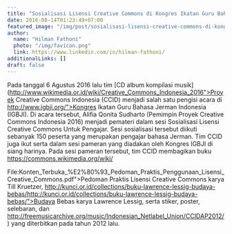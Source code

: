 ```yaml
---
title: "Sosialisasi Lisensi Creative Commons di Kongres Ikatan Guru Bahasa Jerman Indonesia"
date: 2016-08-14T01:23:49+07:00
featured_image: "/img/post/sosialisasi-lisensi-creative-commons-di-kongres-ikatan-guru-bahasa-jerman-indonesia/IMG-20160806-WA0001-1024x768.jpg"
author:
  name: "Hilman Fathoni"
  photo: "/img/favicon.png"
  link: https://www.linkedin.com/in/hilman-fathoni/
additionalLinks: []
draft: false
---
```




Pada tanggal 6 Agustus 2016 lalu tim [CD album kompilasi musik](http://www.wikimedia.or.id/wiki/Creative_Commons_Indonesia_2016">Proyek Creative Commons Indonesia (CCID) menjadi salah satu pengisi acara di http://www.igbji.org/">Kongres Ikatan Guru Bahasa Jerman Indonesia (IGBJI). Di acara tersebut, Alifia Qonita Sudharto (Pemimpin Proyek Creative Commons Indonesia 2016) menjadi pemateri dalam sesi Sosialisasi Lisensi Creative Commons Untuk Pengajar. Sesi sosialisasi tersebut diikuti sebanyak 150 peserta yang merupakan pengajar bahasa Jerman. Tim CCID juga ikut serta dalam sesi pameran yang diadakan oleh Kongres IGBJI di siang harinya. Pada sesi pameran tersebut, tim CCID membagikan buku https://commons.wikimedia.org/wiki/

File:Konten_Terbuka_%E2%80%93_Pedoman_Praktis_Penggunaan_Lisensi_Creative_Commons.pdf">Pedoman Praktis Lisensi Creative Commons karya Till Kruetzer, http://kunci.or.id/collections/buku-lawrence-lessig-budaya-bebas/http://kunci.or.id/collections/buku-lawrence-lessig-budaya-bebas/">Budaya Bebas karya Lawrence Lessig, serta stiker, poster, selebaran, dan http://freemusicarchive.org/music/Indonesian_Netlabel_Union/CCIDAP2012/) yang diterbitkan pada tahun 2012 lalu.